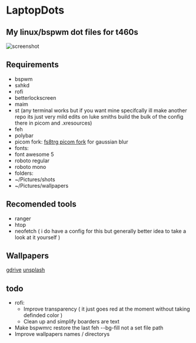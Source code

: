 # LaptopDots
## My linux/bspwm dot files for t460s

![screenshot](https://github.com/NotPocky/LaptopDots/blob/master/showcase/2020-06-12-103320_1920x1080_scrot.png)

## Requirements
* bspwm
* sxhkd
* rofi
* betterlockscreen
* maim
* st (any terminal works but if you want mine specifcally ill make another repo its just very mild edits on luke smiths build the bulk of the config there in picom and .xresources)
* feh
* polybar
* picom fork: [fs8trg picom fork](https://www.reddit.com/r/unixporn/comments/fs8trg/oc_comptonpicom_fork_with_both_tryone144s_dual/) for gaussian blur
* fonts:
 * font awesome 5 
 * roboto regular 
 * roboto mono
* folders:
 * ~/Pictures/shots
 * ~/Pictures/wallpapers
 
## Recomended tools
 * ranger
 * htop
 * neofetch ( i do have a config for this but generally better idea to take a look at it yourself )

## Wallpapers 
[gdrive](https://drive.google.com/drive/folders/1LVlYHzyFQ1vHvHAKT4yWaV4HbF9XLFbX?usp=sharing)
[unsplash](https://unsplash.com/)

## todo
* rofi:
  * Improve transparency ( it just goes red at the moment without taking definded color ) 
  * Clean up and simplify boarders are text
* Make bspwmrc restore the last feh --bg-fill not a set file path
* Improve wallpapers names / directorys

